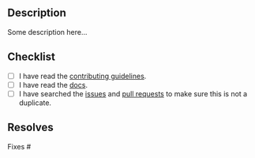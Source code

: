 <!-- Thanks for opening a PR! Your contribution is much appreciated.
To make sure your PR is handled as smoothly as possible we request that you follow the checklist sections below.
Choose the right checklist for the change(s) that you're making: -->

## Description

<!-- Please describe the changes you made here. -->

Some description here...

## Checklist

<!-- Please check the boxes by putting an x in the [ ] like so: [x] -->

- [ ] I have read the [contributing guidelines](https://github.com/hoangnhan2ka3/twg/blob/main/CONTRIBUTING.md).
- [ ] I have read the [docs](https://github.com/hoangnhan2ka3/twg/tree/main/docs).
- [ ] I have searched the [issues](https://github.com/hoangnhan2ka3/twg/issues) and [pull requests](https://github.com/hoangnhan2ka3/twg/pulls) to make sure this is not a duplicate.

<!-- If you have any other questions, please feel free to ask! -->

## Resolves

<!-- If this PR resolves an issue, please mention the issue number here. Otherwise, you can delete this section. -->

Fixes #
